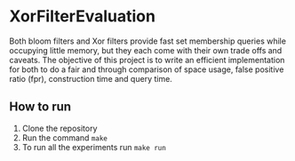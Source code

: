 # XorFilterEvaluation

Both bloom filters and Xor filters provide fast set membership queries while occupying little memory, but they each come with their own trade offs and caveats. The objective of this project is to write an efficient implementation for both to do a fair and through comparison of space usage, false positive ratio (fpr), construction time and query time.  


## How to run
1. Clone the repository
2. Run the command `make`
3. To run all the experiments run `make run`
